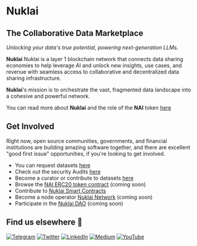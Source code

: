 # Nuklai

## The Collaborative Data Marketplace
*Unlocking your data's true potential, powering next-generation LLMs.*

**Nuklai** Nuklai is a layer 1 blockchain network that connects data sharing economies to help leverage AI and unlock new insights, use cases, and revenue with seamless access to collaborative and decentralized data sharing infrastructure.

**Nuklai**'s mission is to orchestrate the vast, fragmented data landscape into a cohesive and powerful network.

You can read more about **Nuklai** and the role of the **NAI** token [here](https://nukl.ai)

## Get Involved
Right now, open source communities, governments, and financial institutions are building amazing software together, and there are excellent "good first issue" opportunities, if you're looking to get involved.

* You can request datasets [here](https://nukl.ai)
* Check out the security Audits [here](https://omniscia.io/reports/nuklai-data-tunnel-653a552f440d4300145f8d33/)
* Become a curator or contribute to datasets [here](https://nukl.ai)
* Browse the [NAI ERC20 token contract]() (coming soon)
* Contribute to [Nuklai Smart Contracts](https://github.com/Nuklai/nuklai-contracts)
* Become a node operator [Nuklai Network]() (coming soon)
* Participate in the [Nuklai DAO]() (coming soon)


## Find us elsewhere 🙋
[![Telegram](https://img.shields.io/badge/Telegram-2CA5E0?style=for-the-badge&logo=telegram&logoColor=white)](https://t.me/NuklaiOfficial)  [![Twitter](https://img.shields.io/badge/Twitter-1DA1F2?style=for-the-badge&logo=twitter&logoColor=white)](https://twitter.com/intent/follow?screen_name=NuklaiData) [![LinkedIn](https://img.shields.io/badge/LinkedIn-0077B5?style=for-the-badge&logo=linkedin&logoColor=white)](https://www.linkedin.com/company/nuklai) [![Medium](https://img.shields.io/badge/Medium-12100E?style=for-the-badge&logo=medium&logoColor=white)](https://www.nukl.ai/blog) [![YouTube](https://img.shields.io/badge/YouTube-FF0000?style=for-the-badge&logo=youtube&logoColor=white)](https://www.youtube.com/@NuklaiData)